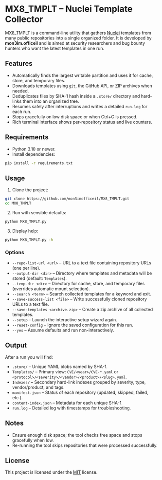 # MX8_TMPLT – Nuclei Template Collector

MX8_TMPLT is a command-line utility that gathers [Nuclei](https://github.com/projectdiscovery/nuclei) templates from many public repositories into a single organized folder. It is developed by **mon3im.officeil** and is aimed at security researchers and bug bounty hunters who want the latest templates in one run.

## Features
- Automatically finds the largest writable partition and uses it for cache, store, and temporary files.
- Downloads templates using `git`, the GitHub API, or ZIP archives when needed.
- Deduplicates files by SHA-1 hash inside a `.store/` directory and hard-links them into an organized tree.
- Resumes safely after interruptions and writes a detailed `run.log` for each run.
- Stops gracefully on low disk space or when Ctrl+C is pressed.
- Rich terminal interface shows per-repository status and live counters.

## Requirements
- Python 3.10 or newer.
- Install dependencies:

```bash
pip install -r requirements.txt
```

## Usage
1. Clone the project:

```bash
git clone https://github.com/mon3imofficeil/MX8_TMPLT.git
cd MX8_TMPLT
```

2. Run with sensible defaults:

```bash
python MX8_TMPLT.py
```

3. Display help:

```bash
python MX8_TMPLT.py -h
```

### Options
- `--repo-list-url <url>` – URL to a text file containing repository URLs (one per line).
- `--output-dir <dir>` – Directory where templates and metadata will be stored (default: `Templates`).
- `--temp-dir <dir>` – Directory for cache, store, and temporary files (overrides automatic mount selection).
- `--search <term>` – Search collected templates for a keyword and exit.
- `--save-success-list <file>` – Write successfully cloned repository URLs to a text file.
- `--save-templates <archive.zip>` – Create a zip archive of all collected templates.
- `--setup` – Launch the interactive setup wizard again.
- `--reset-config` – Ignore the saved configuration for this run.
- `--yes` – Assume defaults and run non-interactively.

## Output
After a run you will find:

- `.store/` – Unique YAML blobs named by SHA-1.
- `Templates/` – Primary view: `CVE/<year>/CVE-*.yaml` or `<protocol>/<severity>/<vendor>/<product>/<slug>.yaml`.
- `Indexes/` – Secondary hard-link indexes grouped by severity, type, vendor/product, and tags.
- `manifest.json` – Status of each repository (updated, skipped, failed, etc.).
- `content-index.json` – Metadata for each unique SHA-1.
- `run.log` – Detailed log with timestamps for troubleshooting.

## Notes
- Ensure enough disk space; the tool checks free space and stops gracefully when low.
- Re-running the tool skips repositories that were processed successfully.

## License
This project is licensed under the [MIT](LICENSE) license.
